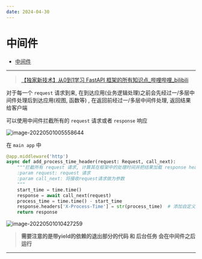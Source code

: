 ```yaml
---
date: 2024-04-30
---
```



# 中间件

- [中间件](#中间件)

---

> [【独家新技术】从0到1学习 FastAPI 框架的所有知识点_哔哩哔哩_bilibili](https://www.bilibili.com/video/BV1iN411X72b?p=38)

对于每一个 `request` 请求到来, 在到达应用(业务逻辑处理)之前会先经过一/多层中间件处理后到达应用(视图, 函数等) , 在返回前经过一/多层中间件处理, 返回结果给客户端

可以使用中间件拦截所有的 `request` 请求或者 `response` 响应

![image-20220501005558644](http://cdn.ayusummer233.top/img/202205010055975.png)

在 `main app` 中

```python
@app.middleware('http')
async def add_process_time_header(request: Request, call_next):
    """拦截所有 request 请求, 计算其在框架中的处理时间并把结果加载 response header 中
    :param request: request 请求
    :param call_next: 将接收request请求做为参数
    """
    start_time = time.time()
    response = await call_next(request)
    process_time = time.time() - start_time
    response.headers['X-Process-Time'] = str(process_time)  # 添加自定义的以“X-”开头的请求头
    return response
```

![image-20220501010427259](http://cdn.ayusummer233.top/img/202205010104457.png)

> **需要注意的是带yield的依赖的退出部分的代码 和 后台任务 会在中间件之后运行**

---
